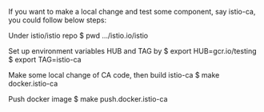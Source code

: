 If you want to make a local change and test some component, say istio-ca, you could follow below steps:

Under istio/istio repo
$ pwd .../istio.io/istio

Set up environment variables HUB and TAG by
$ export HUB=gcr.io/testing
$ export TAG=istio-ca

Make some local change of CA code, then build istio-ca
$ make docker.istio-ca

Push docker image
$ make push.docker.istio-ca
